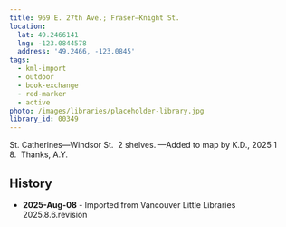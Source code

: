 ```yaml
---
title: 969 E. 27th Ave.; Fraser—Knight St.
location:
  lat: 49.2466141
  lng: -123.0844578
  address: '49.2466, -123.0845'
tags:
  - kml-import
  - outdoor
  - book-exchange
  - red-marker
  - active
photo: /images/libraries/placeholder-library.jpg
library_id: 00349
---
```

St. Catherines—Windsor St.  2 shelves.
—Added to map by K.D., 2025 1 8.  Thanks, A.Y.

## History
- **2025-Aug-08** - Imported from Vancouver Little Libraries 2025.8.6.revision
